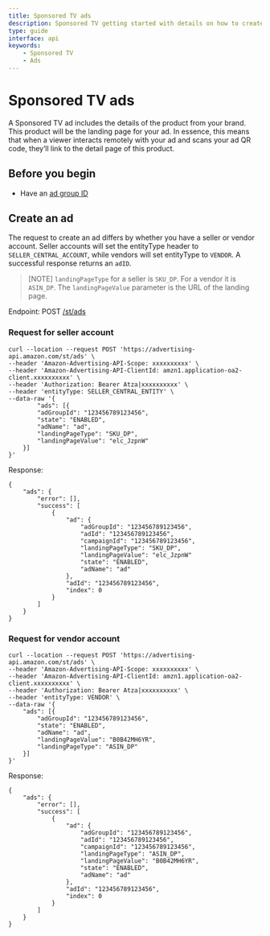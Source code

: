 ```yaml
---
title: Sponsored TV ads
description: Sponsored TV getting started with details on how to create an ad.
type: guide
interface: api
keywords:
    - Sponsored TV
    - Ads
---
```


# Sponsored TV ads


A Sponsored TV ad includes the details of the product from your brand. This product will be the landing page for your ad. In essence, this means that when a viewer interacts remotely with your ad and scans your ad QR code, they’ll link to the detail page of this product.


## Before you begin

* Have an [ad group ID](guides/sponsored-tv/ad-groups)


## Create an ad

The request to create an ad differs by whether you have a seller or vendor account. Seller accounts will set the entityType header to `SELLER_CENTRAL_ACCOUNT`, while vendors will set entityType to `VENDOR`. A successful response returns an `adID`.

>[NOTE] `landingPageType` for a seller is `SKU_DP`. For a vendor it is `ASIN_DP`. The `landingPageValue` parameter is the URL of the landing page. 

Endpoint: POST [/st/ads](sponsored-tv-open-beta/#tag/Ads/operation/CreateSponsoredTvAds)


### Request for seller account

```
curl --location --request POST 'https://advertising-api.amazon.com/st/ads' \
--header 'Amazon-Advertising-API-Scope: xxxxxxxxxx' \
--header 'Amazon-Advertising-API-ClientId: amzn1.application-oa2-client.xxxxxxxxxx' \
--header 'Authorization: Bearer Atza|xxxxxxxxxx' \
--header 'entityType: SELLER_CENTRAL_ENTITY' \
--data-raw '{
        "ads": [{
        "adGroupId": "123456789123456",
        "state": "ENABLED",
        "adName": "ad",
        "landingPageType": "SKU_DP",
        "landingPageValue": "elc_JzpnW"
    }]
}'
```

Response: 

```
{
    "ads": {
        "error": [],
        "success": [
            {
                "ad": {
                    "adGroupId": "123456789123456",
                    "adId": "123456789123456",
                    "campaignId": "123456789123456",
                    "landingPageType": "SKU_DP",
                    "landingPageValue": "elc_JzpnW"
                    "state": "ENABLED",
                    "adName": "ad"
                },
                "adId": "123456789123456",
                "index": 0
            }
        ]
    }
}
```

### Request for vendor account

```
curl --location --request POST 'https://advertising-api.amazon.com/st/ads' \
--header 'Amazon-Advertising-API-Scope: xxxxxxxxxx' \
--header 'Amazon-Advertising-API-ClientId: amzn1.application-oa2-client.xxxxxxxxxx' \
--header 'Authorization: Bearer Atza|xxxxxxxxxx' \
--header 'entityType: VENDOR' \
--data-raw '{
    "ads": [{
        "adGroupId": "123456789123456",
        "state": "ENABLED",
        "adName": "ad",
        "landingPageValue": "B0B42MH6YR",
        "landingPageType": "ASIN_DP"
    }]
}'
```

Response:

```
{
    "ads": {
        "error": [],
        "success": [
            {
                "ad": {
                    "adGroupId": "123456789123456",
                    "adId": "123456789123456",
                    "campaignId": "123456789123456",
                    "landingPageType": "ASIN_DP",
                    "landingPageValue": "B0B42MH6YR",
                    "state": "ENABLED",
                    "adName": "ad"
                },
                "adId": "123456789123456",
                "index": 0
            }
        ]
    }
}
```

